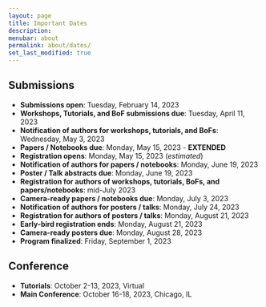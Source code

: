 ```yaml
---
layout: page
title: Important Dates
description: 
menubar: about
permalink: about/dates/
set_last_modified: true
---
```



## Submissions

- **Submissions open**: Tuesday, February 14, 2023
- **Workshops, Tutorials, and BoF submissions due**: Tuesday, April 11, 2023
- **Notification of authors for workshops, tutorials, and BoFs**: Wednesday, May 3, 2023
- **Papers / Notebooks due**: Monday, May 15, 2023 - **EXTENDED**
- **Registration opens**: Monday, May 15, 2023 (_estimated_)
- **Notification of authors for papers / notebooks**: Monday, June 19, 2023
- **Poster / Talk abstracts due**: Monday, June 19, 2023
- **Registration for authors of workshops, tutorials, BoFs, and papers/notebooks**: mid-July 2023
- **Camera-ready papers / notebooks due**: Monday, July 3, 2023
- **Notification of authors for posters / talks**: Monday, July 24, 2023
- **Registration for authors of posters / talks**: Monday, August 21, 2023
- **Early-bird registration ends**: Monday, August 21, 2023
- **Camera-ready posters due**: Monday, August 28, 2023
- **Program finalized**: Friday, September 1, 2023


## Conference

- **Tutorials**: October 2-13, 2023, Virtual
- **Main Conference**: October 16-18, 2023, Chicago, IL
